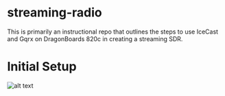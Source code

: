 # streaming-radio
This is primarily an instructional repo that outlines the steps to use IceCast and Gqrx on DragonBoards 820c in creating a streaming SDR.

# Initial Setup

![alt text](https://.Images/Qualcomm-DragonBoard-820cStreamingRadioDemoSetupDemo.jpg "Demo Setup")

